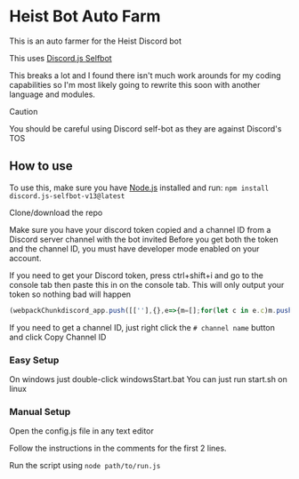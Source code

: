 # Heist Bot Auto Farm
This is an auto farmer for the Heist Discord bot

This uses [Discord.js Selfbot](https://github.com/aiko-chan-ai/discord.js-selfbot-v13)

This breaks a lot and I found there isn't much work arounds for my coding capabilities so I'm most likely going to rewrite this soon with another language and modules.

> [!CAUTION]
> You should be careful using Discord self-bot as they are against Discord's TOS

## How to use

To use this, make sure you have [Node.js](https://nodejs.org/) installed and run:
`npm install discord.js-selfbot-v13@latest`

Clone/download the repo

Make sure you have your discord token copied and a channel ID from a Discord server channel with the bot invited
Before you get both the token and the channel ID, you must have developer mode enabled on your account.

If you need to get your Discord token, press ctrl+shift+i and go to the console tab then paste this in on the console tab.
This will only output your token so nothing bad will happen

```javascript
(webpackChunkdiscord_app.push([[''],{},e=>{m=[];for(let c in e.c)m.push(e.c[c])}]),m).find(m=>m?.exports?.default?.getToken!==void 0).exports.default.getToken()
```

If you need to get a channel ID, just right click the `# channel name` button and click Copy Channel ID

### Easy Setup

On windows just double-click windowsStart.bat
You can just run start.sh on linux

### Manual Setup

Open the config.js file in any text editor

Follow the instructions in the comments for the first 2 lines. 

Run the script using `node path/to/run.js`

